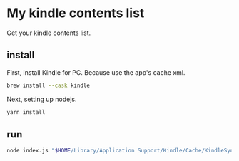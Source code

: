 # My kindle contents list

Get your kindle contents list.

## install

First, install Kindle for PC. Because use the app's cache xml.

```bash
brew install --cask kindle
```

Next, setting up nodejs.

```bash
yarn install
```

## run

```bash
node index.js "$HOME/Library/Application Support/Kindle/Cache/KindleSyncMetadataCache.xml"
```
